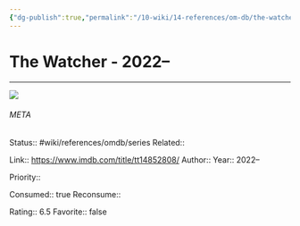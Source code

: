 ```yaml
---
{"dg-publish":true,"permalink":"/10-wiki/14-references/om-db/the-watcher-2022/","title":"The Watcher","tags":["mediaDB/tv/series"]}
---
```



# The Watcher - 2022–
---
![](https://m.media-amazon.com/images/M/MV5BMTY3OGQxNTItYWEwZS00ZTg0LWE1MjYtMTcxNTUzYzk0ZjdmXkEyXkFqcGdeQXVyMDM2NDM2MQ@@._V1_SX300.jpg)





###### META
Status:: #wiki/references/omdb/series
Related:: 

Link:: https://www.imdb.com/title/tt14852808/
Author:: 
Year:: 2022–

Priority:: 

Consumed:: true
Reconsume:: 

Rating:: 6.5
Favorite:: false

